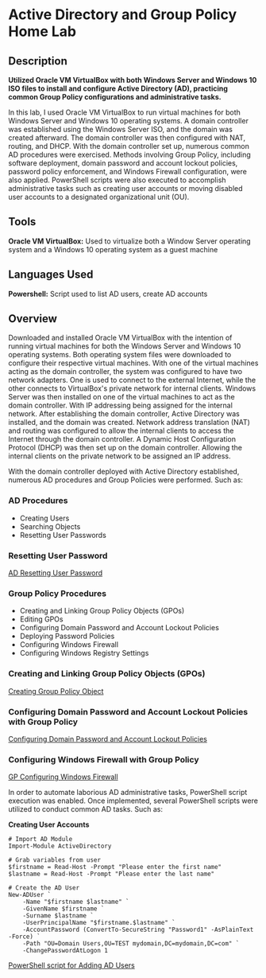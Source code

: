 # Active Directory and Group Policy Home Lab

## Description

**Utilized Oracle VM VirtualBox with both Windows Server and Windows 10 ISO files to install and configure Active Directory (AD), practicing common Group Policy configurations and administrative tasks.**

In this lab, I used Oracle VM VirtualBox to run virtual machines for both Windows Server and Windows 10 operating systems. A domain controller was established using the Windows Server ISO, and the domain was created afterward. The domain controller was then configured with NAT, routing, and DHCP. With the domain controller set up, numerous common AD procedures were exercised. Methods involving Group Policy, including software deployment, domain password and account lockout policies, password policy enforcement, and Windows Firewall configuration, were also applied. PowerShell scripts were also executed to accomplish administrative tasks such as creating user accounts or moving disabled user accounts to a designated organizational unit (OU).

## Tools

**Oracle VM VirtualBox:** Used to virtualize both a Window Server operating system and a Windows 10 operating system as a guest machine

## Languages Used

**Powershell:** Script used to list AD users, create AD accounts

## Overview

Downloaded and installed Oracle VM VirtualBox with the intention of running virtual machines for both the Windows Server and Windows 10 operating systems. Both operating system files were downloaded to configure their respective virtual machines. With one of the virtual machines acting as the domain controller, the system was configured to have two network adapters. One is used to connect to the external Internet, while the other connects to VirtualBox's private network for internal clients. Windows Server was then installed on one of the virtual machines to act as the domain controller. With IP addressing being assigned for the internal network. After establishing the domain controller, Active Directory was installed, and the domain was created. Network address translation (NAT) and routing was configured to allow the internal clients to access the Internet through the domain controller. A Dynamic Host Configuration Protocol (DHCP) was then set up on the domain controller. Allowing the internal clients on the private network to be assigned an IP address.

With the domain controller deployed with Active Directory established, numerous AD procedures and Group Policies were performed. Such as:

### AD Procedures
  - Creating Users
  - Searching Objects
  - Resetting User Passwords

### Resetting User Password
[AD Resetting User Password](https://drive.google.com/file/d/14kN6j5wSA2q0zvakv1mvwfHuZTLr_VED/view?usp=sharing)


### Group Policy Procedures
  - Creating and Linking Group Policy Objects (GPOs)
  - Editing GPOs
  - Configuring Domain Password and Account Lockout Policies
  - Deploying Password Policies
  - Configuring Windows Firewall
  - Configuring Windows Registry Settings


### Creating and Linking Group Policy Objects (GPOs)
[Creating Group Policy Object](https://drive.google.com/file/d/1oxy_ywZuO9ePG8gDrW7Y-Wp-lfxtsZUE/view?usp=sharing)

### Configuring Domain Password and Account Lockout Policies with Group Policy
[Configuring Domain Password and Account Lockout Policies](https://drive.google.com/file/d/1SkWxKx7F7jXODwyEfgCAmJeoqb36kcI0/view?usp=sharing)

### Configuring Windows Firewall with Group Policy
[GP Configuring Windows Firewall](https://drive.google.com/file/d/1Fvss05Xfv87ewyufLcHsna9KRomXxHG3/view?usp=sharing)

In order to automate laborious AD administrative tasks, PowerShell script execution was enabled. Once implemented, several PowerShell scripts were utilized to conduct common AD tasks. Such as:

**Creating User Accounts**

```
﻿# Import AD Module
Import-Module ActiveDirectory

# Grab variables from user
$firstname = Read-Host -Prompt "Please enter the first name"
$lastname = Read-Host -Prompt "Please enter the last name"

# Create the AD User
New-ADUser `
    -Name "$firstname $lastname" `
    -GivenName $firstname `
    -Surname $lastname `
    -UserPrincipalName "$firstname.$lastname" `
    -AccountPassword (ConvertTo-SecureString "Password1" -AsPlainText -Force) `
    -Path "OU=Domain Users,OU=TEST mydomain,DC=mydomain,DC=com" `
    -ChangePasswordAtLogon 1
```

[PowerShell script for Adding AD Users](https://drive.google.com/file/d/1ezvZzqNspZrwPBF3w5MEBUe9KsE52PU7/view?usp=sharing)

